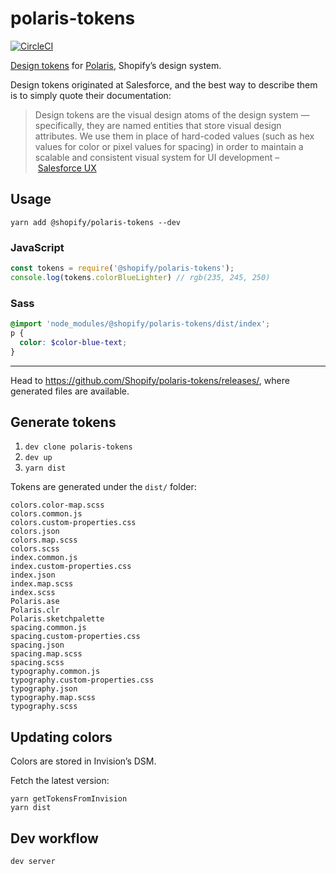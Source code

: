# polaris-tokens

[![CircleCI](https://circleci.com/gh/Shopify/polaris-tokens.svg?style=shield)](https://circleci.com/gh/Shopify/polaris-tokens)

[Design tokens](https://medium.com/eightshapes-llc/tokens-in-design-systems-25dd82d58421) for [Polaris](https://polaris.shopify.com), Shopify’s design system.

Design tokens originated at Salesforce, and the best way to describe them is to simply quote their documentation:

> Design tokens are the visual design atoms of the design system — specifically, they are named entities that store visual design attributes. We use them in place of hard-coded values (such as hex values for color or pixel values for spacing) in order to maintain a scalable and consistent visual system for UI development – [Salesforce UX](https://www.lightningdesignsystem.com/design-tokens/)

## Usage

```
yarn add @shopify/polaris-tokens --dev
```

### JavaScript

```js
const tokens = require('@shopify/polaris-tokens');
console.log(tokens.colorBlueLighter) // rgb(235, 245, 250)
```

### Sass

```scss
@import 'node_modules/@shopify/polaris-tokens/dist/index';
p {
  color: $color-blue-text;
}
```

---

Head to <https://github.com/Shopify/polaris-tokens/releases/>, where generated files are available.

## Generate tokens

1. `dev clone polaris-tokens`
2. `dev up`
3. `yarn dist`

Tokens are generated under the `dist/` folder:

```
colors.color-map.scss
colors.common.js
colors.custom-properties.css
colors.json
colors.map.scss
colors.scss
index.common.js
index.custom-properties.css
index.json
index.map.scss
index.scss
Polaris.ase
Polaris.clr
Polaris.sketchpalette
spacing.common.js
spacing.custom-properties.css
spacing.json
spacing.map.scss
spacing.scss
typography.common.js
typography.custom-properties.css
typography.json
typography.map.scss
typography.scss
```

## Updating colors

Colors are stored in Invision’s DSM.

Fetch the latest version:

```
yarn getTokensFromInvision
yarn dist
```

## Dev workflow

```
dev server
```
